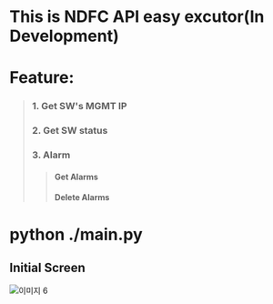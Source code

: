 ﻿# This is NDFC API easy excutor(In Development)


# Feature:
> ### 1. Get SW's MGMT IP
> ### 2. Get SW status
> ### 3. Alarm
> > #### Get Alarms
> > #### Delete Alarms



# python ./main.py

## Initial Screen

![이미지 6](https://user-images.githubusercontent.com/88135948/204987683-592ab8de-4f61-4997-a8a4-9a3019a02609.jpg)
